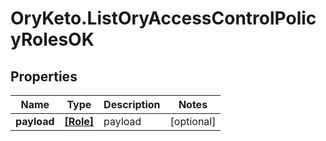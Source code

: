 # OryKeto.ListOryAccessControlPolicyRolesOK

## Properties
Name | Type | Description | Notes
------------ | ------------- | ------------- | -------------
**payload** | [**[Role]**](Role.md) | payload | [optional] 


